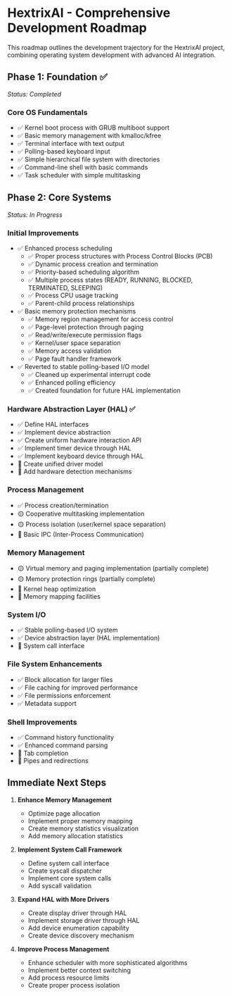 # HextrixAI - Comprehensive Development Roadmap

This roadmap outlines the development trajectory for the HextrixAI project, combining operating system development with advanced AI integration.

## Phase 1: Foundation ✅
*Status: Completed*

### Core OS Fundamentals
- ✅ Kernel boot process with GRUB multiboot support
- ✅ Basic memory management with kmalloc/kfree
- ✅ Terminal interface with text output
- ✅ Polling-based keyboard input
- ✅ Simple hierarchical file system with directories
- ✅ Command-line shell with basic commands
- ✅ Task scheduler with simple multitasking

## Phase 2: Core Systems
*Status: In Progress*

### Initial Improvements
- ✅ Enhanced process scheduling
  - ✅ Proper process structures with Process Control Blocks (PCB)
  - ✅ Dynamic process creation and termination
  - ✅ Priority-based scheduling algorithm
  - ✅ Multiple process states (READY, RUNNING, BLOCKED, TERMINATED, SLEEPING)
  - ✅ Process CPU usage tracking
  - ✅ Parent-child process relationships
- ✅ Basic memory protection mechanisms
  - ✅ Memory region management for access control
  - ✅ Page-level protection through paging
  - ✅ Read/write/execute permission flags
  - ✅ Kernel/user space separation
  - ✅ Memory access validation
  - ✅ Page fault handler framework
- ✅ Reverted to stable polling-based I/O model
  - ✅ Cleaned up experimental interrupt code
  - ✅ Enhanced polling efficiency
  - ✅ Created foundation for future HAL implementation

### Hardware Abstraction Layer (HAL) ✅
- ✅ Define HAL interfaces
- ✅ Implement device abstraction
- ✅ Create uniform hardware interaction API
- ✅ Implement timer device through HAL
- ✅ Implement keyboard device through HAL
- 🔲 Create unified driver model
- 🔲 Add hardware detection mechanisms

### Process Management
- ✅ Process creation/termination
- 🟡 Cooperative multitasking implementation
- 🟡 Process isolation (user/kernel space separation)
- 🔲 Basic IPC (Inter-Process Communication)

### Memory Management
- 🟡 Virtual memory and paging implementation (partially complete)
- 🟡 Memory protection rings (partially complete)
- 🔲 Kernel heap optimization
- 🔲 Memory mapping facilities

### System I/O
- ✅ Stable polling-based I/O system
- ✅ Device abstraction layer (HAL implementation)
- 🔲 System call interface

### File System Enhancements
- ✅ Block allocation for larger files
- ✅ File caching for improved performance
- ✅ File permissions enforcement
- ✅ Metadata support

### Shell Improvements
- ✅ Command history functionality
- ✅ Enhanced command parsing
- 🔲 Tab completion
- 🔲 Pipes and redirections

## Immediate Next Steps

1. **Enhance Memory Management**
   - Optimize page allocation
   - Implement proper memory mapping
   - Create memory statistics visualization
   - Add memory allocation statistics

2. **Implement System Call Framework**
   - Define system call interface
   - Create syscall dispatcher
   - Implement core system calls
   - Add syscall validation

3. **Expand HAL with More Drivers**
   - Create display driver through HAL
   - Implement storage driver through HAL
   - Add device enumeration capability
   - Create device discovery mechanism

4. **Improve Process Management**
   - Enhance scheduler with more sophisticated algorithms
   - Implement better context switching
   - Add process resource limits
   - Create proper process isolation
